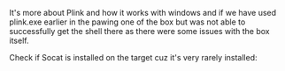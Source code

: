 It's more about Plink and how it works with windows and if we have used plink.exe earlier in the pawing one of the box but was not able to successfully get the shell there as there were some issues with the box itself.

Check if Socat is installed on the target cuz it's very rarely installed:
